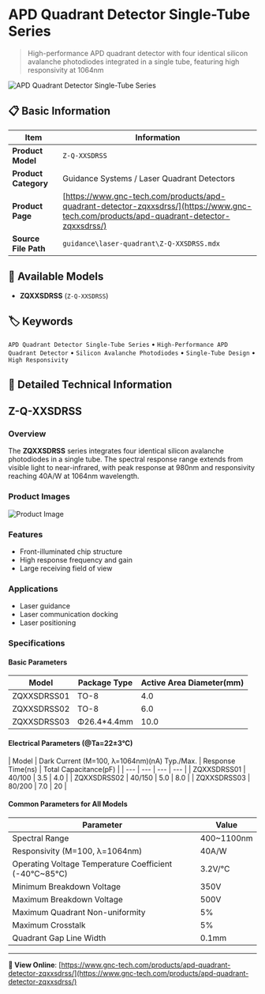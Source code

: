 # APD Quadrant Detector Single-Tube Series

> High-performance APD quadrant detector with four identical silicon avalanche photodiodes integrated in a single tube, featuring high responsivity at 1064nm

![APD Quadrant Detector Single-Tube Series](https://www.gnc-tech.com/images/products/guidance/laser-quadrant/Z-Q-XXSDRSS/Z-Q-XXSDRSS.webp)

## 📋 Basic Information

| Item | Information |
|------|------|
| **Product Model** | `Z-Q-XXSDRSS` |
| **Product Category** | Guidance Systems / Laser Quadrant Detectors |
| **Product Page** | [https://www.gnc-tech.com/products/apd-quadrant-detector-zqxxsdrss/](https://www.gnc-tech.com/products/apd-quadrant-detector-zqxxsdrss/) |
| **Source File Path** | `guidance\laser-quadrant\Z-Q-XXSDRSS.mdx` |

## 🔧 Available Models

- **ZQXXSDRSS** (`Z-Q-XXSDRSS`)

## 🏷️ Keywords

`APD Quadrant Detector Single-Tube Series` • `High-Performance APD Quadrant Detector` • `Silicon Avalanche Photodiodes` • `Single-Tube Design` • `High Responsivity`

## 📖 Detailed Technical Information

## Z-Q-XXSDRSS

### Overview

The **ZQXXSDRSS** series integrates four identical silicon avalanche photodiodes in a single tube. The spectral response range extends from visible light to near-infrared, with peak response at 980nm and responsivity reaching 40A/W at 1064nm wavelength.

### Product Images

![Product Image](https://www.gnc-tech.com/products/guidance/laser-quadrant/Z-Q-XXSDRSS/Z-Q-XXSDRSS-Slide-01.webp)

### Features

- Front-illuminated chip structure
- High response frequency and gain
- Large receiving field of view

### Applications

- Laser guidance
- Laser communication docking
- Laser positioning

### Specifications

#### Basic Parameters
  
| Model | Package Type | Active Area Diameter(mm) |
| --- | --- | --- |
| ZQXXSDRSS01 | TO-8 | 4.0 |
| ZQXXSDRSS02 | TO-8 | 6.0 |
| ZQXXSDRSS03 | Φ26.4*4.4mm | 10.0 |
#### Electrical Parameters (@Ta=22±3°C)
  
| Model | Dark Current (M=100, λ=1064nm)(nA)
Typ./Max. | Response Time(ns) | Total Capacitance(pF) |
| --- | --- | --- | --- |
| ZQXXSDRSS01 | 40/100 | 3.5 | 4.0 |
| ZQXXSDRSS02 | 40/150 | 5.0 | 8.0 |
| ZQXXSDRSS03 | 80/200 | 7.0 | 20 |
#### Common Parameters for All Models
  
| Parameter | Value |
| --- | --- |
| Spectral Range | 400~1100nm |
| Responsivity (M=100, λ=1064nm) | 40A/W |
| Operating Voltage Temperature Coefficient (-40°C~85°C) | 3.2V/°C |
| Minimum Breakdown Voltage | 350V |
| Maximum Breakdown Voltage | 500V |
| Maximum Quadrant Non-uniformity | 5% |
| Maximum Crosstalk | 5% |
| Quadrant Gap Line Width | 0.1mm |
---

**🔗 View Online**: [https://www.gnc-tech.com/products/apd-quadrant-detector-zqxxsdrss/](https://www.gnc-tech.com/products/apd-quadrant-detector-zqxxsdrss/)
